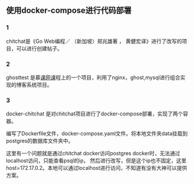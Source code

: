 ## 使用docker-compose进行代码部署
### 1

chitchat是《Go Web编程／ （新加坡）郑兆雄著 ， 黄健宏译》进行了改写的项目，可以进行创建帖子。

### 2

ghosttest 是慕[课网课](https://www.imooc.com/learn/867)程上的一个项目，利用了nginx，ghost,mysql进行组合实现的博客系统项目。

### 3 

docker-chitchat 是对chitchat项目进行了docker-compose部署，实现了两个容器。

编写了Dockerfile文件，docker-compose.yaml文件。将本地文件夹data挂载到postgres的数据库文件夹中。

这里有一个问题就是通过chitchat docker访问postgres docker时，无法通过localhost访问，只能查看psql的ip，
然后进行改写，但是这个ip也不固定，这里host=172.17.0.2。本地可以通过localhost进行访问，不知道有没有大神可以提供方案。

